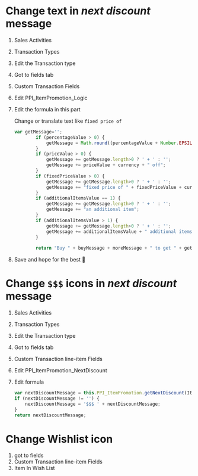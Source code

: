 # Change text in ***next discount*** message

1. Sales Activities
2. Transaction Types
3. Edit the Transaction type
4. Got to fields tab
5. Custom Transaction Fields
6. Edit PPI_ItemPromotion_Logic
7. Edit the formula in this part

    Change or translate text like `fixed price of`

    ```jsx
    var getMessage='';
    		if (percentageValue > 0) {
    			getMessage = Math.round((percentageValue + Number.EPSILON) * 100) / 100 + "% off";
    		}
    		if (priceValue > 0) {
    			getMessage += getMessage.length>0 ? ' + ' : '';
    			getMessage += priceValue + currency + " off";
    		}
    		if (fixedPriceValue > 0) {
    			getMessage += getMessage.length>0 ? ' + ' : '';
    			getMessage += "fixed price of " + fixedPriceValue + currency;
    		}
    		if (additionalItemsValue == 1) {
    			getMessage += getMessage.length>0 ? ' + ' : '';
    			getMessage += "an additional item"; 
    		}
    		if (additionalItemsValue > 1) {
    			getMessage += getMessage.length>0 ? ' + ' : '';
    			getMessage += additionalItemsValue + " additional items"; 
    		}
    		
    		return "Buy " + buyMessage + moreMessage + " to get " + getMessage;
    ```

8. Save and hope for the best  🙏

# Change `$$$` icons in ***next discount*** message

1. Sales Activities
2. Transaction Types
3. Edit the Transaction type
4. Got to fields tab
5. Custom Transaction line-item Fields
6. Edit PPI_ItemPromotion_NextDiscount
7. Edit formula

    ```jsx
    var nextDiscountMessage = this.PPI_ItemPromotion.getNextDiscount(ItemWrntyID, ItemUUID, LineNumber);
    if (nextDiscountMessage != '') {
    	nextDiscountMessage = '$$$ ' + nextDiscountMessage;
    }
    return nextDiscountMessage;
    ```

# Change Wishlist icon

1. got to fields 
2. Custom Transaction line-item Fields
3. Item In Wish List